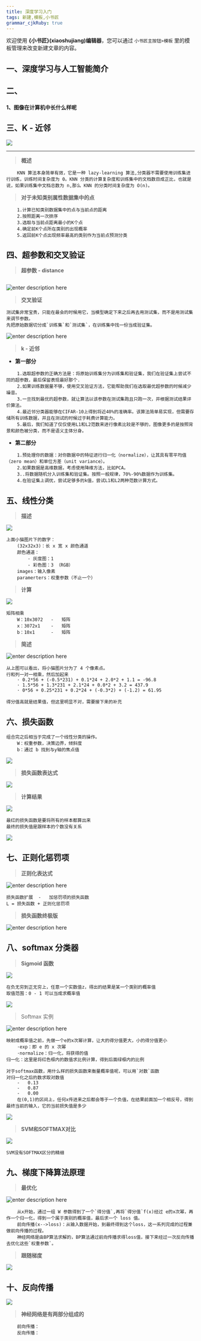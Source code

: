 ```yaml
---
title: 深度学习入门
tags: 新建,模板,小书匠
grammar_cjkRuby: true
---
```



欢迎使用 **{小书匠}(xiaoshujiang)编辑器**，您可以通过 `小书匠主按钮>模板` 里的模板管理来改变新建文章的内容。

## 一、深度学习与人工智能简介




## 二、
#### 1、图像在计算机中长什么样呢


## 三、K - 近邻
![](./images/1574067191154.png)

----------
>**概述**
~~~
	KNN 算法本身简单有效，它是一种 lazy-learning 算法,分类器不需要使用训练集进行训练，训练时间复杂度为 0。KNN 分类的计算复杂度和训练集中的文档数目成正比，也就是说，如果训练集中文档总数为 n,那么 KNN 的分类时间复杂度为 O(n)。
~~~
>__对于未知类别属性数据集中的点__
```
	1.计算已知类别数据集中的点与当前点的距离
	2.按照距离一次排序
	3.选取与当前点距离最小的K个点
	4.确定前K个点所在类别的出现概率
	5.返回前K个点出现频率最高的类别作为当前点预测分类
```
## 四、超参数和交叉验证
>**超参数 - distance**
~~~

~~~
![enter description here](./images/1574068741460.png)

>**交叉验证**
```
测试集非常宝贵，只能在最会的时候用它，当模型确定下来之后再去用测试集，而不是用测试集来调节参数。
先把原始数据切分成`训练集`和`测试集`，在训练集中找一份当成验证集。
```
![enter description here](./images/1574068854411.png)

>**k - 近邻**
- **第一部分**
```
	1.选取超参数的正确方法是：将原始训练集分为训练集和验证集，我们在验证集上尝试不同的超参数，最后保留表现最好那个.
	2.如果训练数据量不够，使用交叉验证方法，它能帮助我们在选取最优超参数的时候减少噪音。
	3.一旦找到最优的超参数，就让算法以该参数在测试集跑且只跑一次，并根据测试结果评价算法。
	4.最近邻分类器能够在CIFAR-10上得到将近40%的准确率。该算法简单易实现，但需要存储所有训练数据，并且在测试的时候过于耗费计算能力。
	5.最后，我们知道了仅仅使用L1和L2范数来进行像素比较是不够的，图像更多的是按照背景和颜色被分类，而不是语义主体分身。
```
- **第二部分**
```
	1.预处理你的数据：对你数据中的特征进行归一化（normalize），让其具有零平均值（zero mean）和单位方差（unit variance）。
	2.如果数据是高维数据，考虑使用降维方法，比如PCA。
	3..将数据随机分入训练集和验证集。按照一般规律，70%-90%数据作为训练集。
	4.在验证集上调优，尝试足够多的k值，尝试L1和L2两种范数计算方式。
```
## 五、线性分类
>**描述**

![](./images/1574070032750.png)
```
上面小猫图片下的数字：
	(32x32x3)：长 x 宽 x 颜色通道
	颜色通道：
		- 灰度图：1
		- 彩色图：3 （RGB）
	images：输入像素
	paramerters：权重参数（不止一个）
```
>**计算**

![](./images/1574070465225.png)
```
矩阵相乘
	W：10x3072	-	矩阵
	x：3072x1	-	矩阵
	b：10x1		-	矩阵
```
>**简述**

![enter description here](./images/1574070920127.png)
```
从上图可以看出，将小猫图片分为了 4 个像素点。
行和列一对一相乘，然后加起来
	· 0.2*56 + (-0.5*231) + 0.1*24 + 2.0*2 + 1.1 = -96.8
	· 1.5*56 + 1.3*231 + 2.1*24 + 0.0*2 + 3.2 = 437.9
	· 0*56 + 0.25*231 + 0.2*24 + (-0.3*2) + (-1.2) = 61.95
	
得分值高就是结果值，但这里明显不对，需要接下来的补充
```
## 六、损失函数
```
组合完之后相当于完成了一个线性分类的操作。
	W：权重参数，决策边界，倾斜度
	b：通过 b 找到与y轴的焦点值
```
![](./images/1574071740337.png)

>**损失函数表达式**

![](./images/1574071995006.png)
>**计算结果**

![](./images/1574072477370.png)
```
最红的损失函数是要将所有的样本都算出来
最终的损失值是跟样本的个数没有关系
```
![](./images/1574072587402.png)

## 七、正则化惩罚项

>**正则化表达式**

![enter description here](./images/1574073176757.png)
```
损失函数扩展	-	加惩罚项的损失函数
L = 损失函数 + 正则化惩罚项
```
>**损失函数终极版**

![enter description here](./images/1574073419778.png)

## 八、softmax 分类器

>**Sigmoid 函数**

![](./images/1574073679474.png)
```
在负无穷到正无穷上，任意一个实数值z，得出的结果是某一个类别的概率值
取值范围：0 - 1 可以当成求概率值
```
![](./images/1574074000667.png)

>Softmax 实例

![enter description here](./images/1574074082665.png)
```
映射成概率值之前，先做一个e的x次幂计算，让大的得分值更大，小的得分值更小
	·exp：即 e 的 x 次幂
	·normalize：归一化，将获得的值
归一化：这里是将红色框内的数值求比例计算，得到后面绿框内的比例

对于softmax函数，用什么样的损失函数来衡量概率值呢，可以用`对数`函数
对归一化之后的数求取对数值
	-	0.13
	-	0.87
	-	0.00
	在(0,1)的区间上，任何x传进来之后都会等于一个负值，在结果前面加一个相反号，得到最终当前的输入，它的当前损失值是多少
```
![](./images/1574074840368.png)

>**SVM和SOFTMAX对比**

![](./images/1574075520660.png)

```
SVM没有SOFTMAX区分的精细
```
## 九、梯度下降算法原理
>**最优化**

![enter description here](./images/1574079605389.png)
```
	从x开始，通过一组 W 参数得到了一个`得分值`,再将`得分值`f(x)经过 e的x次幂，再作一个归一化，得到一个属于类别的概率值，最后求一个 loss 值。
	前向传播(x-->loss)：从输入数据开始，到最终得到这个loss，这一系列完成的过程兼做前向传播的过程。
	神经网络是由BP算法求解的，BP算法通过前向传播求得loss值，接下来经过一次反向传播去优化这些`权重参数`。
```
>**跟随梯度**

![](./images/1574080310376.png)

## 十、反向传播
![](./images/1574080406417.png)
>**神经网络是有两部分组成的**

```
	前向传播：
	反向传播：
```